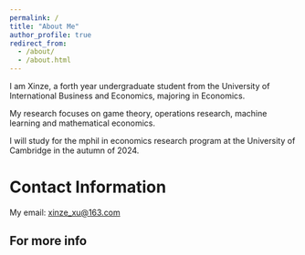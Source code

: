 ```yaml
---
permalink: /
title: "About Me"
author_profile: true
redirect_from: 
  - /about/
  - /about.html
---
```


I am Xinze, a forth year undergraduate student from the University of International Business and Economics, majoring in Economics. 

My research focuses on game theory, operations research, machine learning and mathematical economics.

I will study for the mphil in economics research program at the University of Cambridge in the autumn of 2024.

Contact Information
======
My email: xinze_xu@163.com


For more info
------

